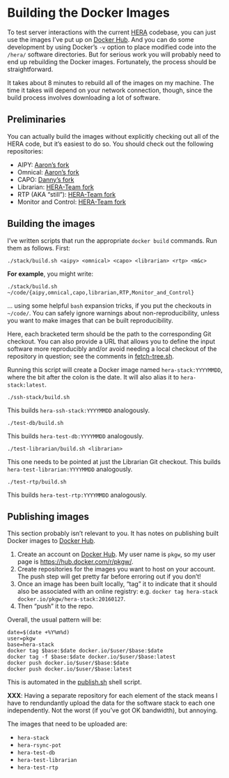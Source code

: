<!-- To HTML-ify this file locally, use `grip --wide` on it. -->

Building the Docker Images
==========================

To test server interactions with the current [HERA] codebase, you can just use
the images I’ve put up on [Docker Hub]. And you can do some development by
using Docker’s `-v` option to place modified code into the `/hera/` software
directories. But for serious work you will probably need to end up rebuilding
the Docker images. Fortunately, the process should be straightforward.

[HERA]: http://reionization.org/
[Docker Hub]: https://hub.docker.com/

It takes about 8 minutes to rebuild all of the images on my machine. The time
it takes will depend on your network connection, though, since the build
process involves downloading a lot of software.


Preliminaries
-------------

You can actually build the images without explicitly checking out all of the
HERA code, but it’s easiest to do so. You should check out the following
repositories:

* AIPY: [Aaron’s fork](https://github.com/AaronParsons/aipy/)
* Omnical: [Aaron’s fork](https://github.com/AaronParsons/omnical/)
* CAPO: [Danny’s fork](https://github.com/dannyjacobs/capo/)
* Librarian: [HERA-Team fork](https://github.com/HERA-Team/librarian/)
* RTP (AKA “still”): [HERA-Team fork](https://github.com/HERA-Team/RTP/)
* Monitor and Control: [HERA-Team fork](https://github.com/HERA-Team/Monitor_and_Control/)


Building the images
-------------------

I’ve written scripts that run the appropriate `docker build` commands. Run them
as follows. First:

```
./stack/build.sh <aipy> <omnical> <capo> <librarian> <rtp> <m&c>
```

**For example**, you might write:

```
./stack/build.sh ~/code/{aipy,omnical,capo,librarian,RTP,Monitor_and_Control}
```

… using some helpful `bash` expansion tricks, if you put the checkouts in
`~/code/`. You can safely ignore warnings about non-reproducibility, unless
you want to make images that can be built reproducibility.

Here, each bracketed term should be the path to the corresponding Git
checkout. You can also provide a URL that allows you to define the input
software more reproducibly and/or avoid needing a local checkout of the
repository in question; see the comments in [fetch-tree.sh](fetch-tree.sh).

Running this script will create a Docker image named `hera-stack:YYYYMMDD`,
where the bit after the colon is the date. It will also alias it to
`hera-stack:latest`.

```
./ssh-stack/build.sh
```

This builds `hera-ssh-stack:YYYYMMDD` analogously.

```
./test-db/build.sh
```

This builds `hera-test-db:YYYYMMDD` analogously.

```
./test-librarian/build.sh <librarian>
```

This one needs to be pointed at just the Librarian Git checkout. This builds
`hera-test-librarian:YYYYMMDD` analogously.

```
./test-rtp/build.sh
```

This builds `hera-test-rtp:YYYYMMDD` analogously.


Publishing images
-----------------

This section probably isn’t relevant to you. It has notes on publishing built
Docker images to [Docker Hub].

1. Create an account on [Docker Hub]. My user name is `pkgw`, so my user page
is <https://hub.docker.com/r/pkgw/>.
1. Create repositories for the images you want to host on your account. The
push step will get pretty far before erroring out if you don’t!
1. Once an image has been built locally, “tag” it to indicate that it should
also be associated with an online registry: e.g. `docker tag
hera-stack docker.io/pkgw/hera-stack:20160127`.
1. Then “push” it to the repo.

Overall, the usual pattern will be:

```
date=$(date +%Y%m%d)
user=pkgw
base=hera-stack
docker tag $base:$date docker.io/$user/$base:$date
docker tag -f $base:$date docker.io/$user/$base:latest
docker push docker.io/$user/$base:$date
docker push docker.io/$user/$base:latest
```

This is automated in the [publish.sh](publish.sh) shell script.

**XXX**: Having a separate repository for each element of the stack means I
have to rendundantly upload the data for the software stack to each one
independently. Not the worst (if you’ve got OK bandwidth), but annoying.

The images that need to be uploaded are:

* `hera-stack`
* `hera-rsync-pot`
* `hera-test-db`
* `hera-test-librarian`
* `hera-test-rtp`
